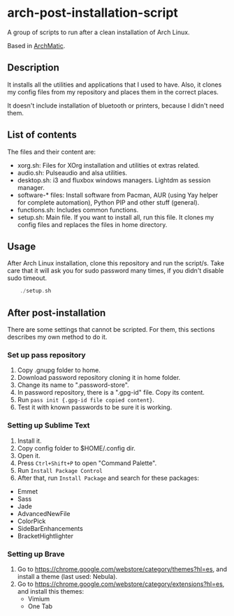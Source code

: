 # arch-post-installation-script
A group of scripts to run after a clean installation of Arch Linux.

Based in [ArchMatic](https://github.com/rickellis/ArchMatic).

## Description
It installs all the utilities and applications that I used to have. Also, it clones my config files from my
repository and places them in the correct places.

It doesn't include installation of bluetooth or printers, because I didn't need them. 

## List of contents
The files and their content are:

- xorg.sh: Files for XOrg installation and utilities ot extras related.
- audio.sh: Pulseaudio and alsa utilities.
- desktop.sh: i3 and fluxbox windows managers. Lightdm as session manager.
- software-* files: Install software from Pacman, AUR (using Yay helper for complete automation), Python PIP and
other stuff (general).
- functions.sh: Includes common functions.
- setup.sh: Main file. If you want to install all, run this file. It clones my config files and replaces
the files in home directory.

## Usage
After Arch Linux installation, clone this repository and run the script/s. Take care that it will ask you for
sudo password many times, if you didn't disable sudo timeout. 

```c
    ./setup.sh
```

## After post-installation
There are some settings that cannot be scripted. For them, this sections describes my own method to do it.

### Set up pass repository
1. Copy .gnupg folder to home.
2. Download password repository cloning it in home folder.
3. Change its name to ".password-store".
4. In password repository, there is a ".gpg-id" file. Copy its content.
5. Run ```pass init {.gpg-id file copied content}```.
6. Test it with known passwords to be sure it is working.

### Setting up Sublime Text
1. Install it.
2. Copy config folder to $HOME/.config dir.
3. Open it.
4. Press ```Ctrl+Shift+P``` to open "Command Palette".
5. Run ```Install Package Control```
6. After that, run ```Install Package``` and search for these packages:
  - Emmet
  - Sass
  - Jade
  - AdvancedNewFile
  - ColorPick
  - SideBarEnhancements
  - BracketHightlighter

### Setting up Brave
1. Go to https://chrome.google.com/webstore/category/themes?hl=es, and install a theme (last used: Nebula).
2. Go to https://chrome.google.com/webstore/category/extensions?hl=es, and install this themes:
    - Vimium
    - One Tab
